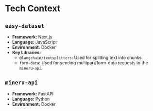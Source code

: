 # Tech Context

## `easy-dataset`

-   **Framework:** Next.js
-   **Language:** JavaScript
-   **Environment:** Docker
-   **Key Libraries:**
    -   `@langchain/textsplitters`: Used for splitting text into chunks.
    -   `form-data`: Used for sending multipart/form-data requests to the `mineru-api`.

## `mineru-api`

-   **Framework:** FastAPI
-   **Language:** Python
-   **Environment:** Docker